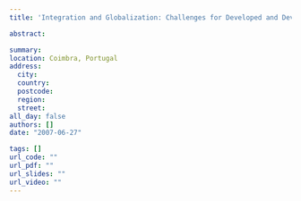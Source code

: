 ```yaml
---
title: 'Integration and Globalization: Challenges for Developed and Developing Countries'

abstract:  

summary: 
location: Coimbra, Portugal
address:
  city: 
  country: 
  postcode: 
  region: 
  street: 
all_day: false
authors: []
date: "2007-06-27"

tags: []
url_code: ""
url_pdf: ""
url_slides: ""
url_video: ""
---
```


